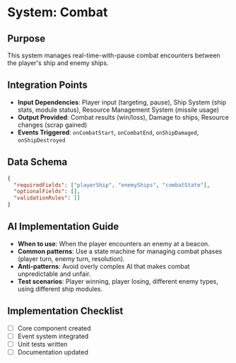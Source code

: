 # System: Combat
## Purpose
This system manages real-time-with-pause combat encounters between the player's ship and enemy ships.

## Integration Points
- **Input Dependencies**: Player input (targeting, pause), Ship System (ship stats, module status), Resource Management System (missile usage)
- **Output Provided**: Combat results (win/loss), Damage to ships, Resource changes (scrap gained)
- **Events Triggered**: `onCombatStart`, `onCombatEnd`, `onShipDamaged`, `onShipDestroyed`

## Data Schema
```json
{
  "requiredFields": ["playerShip", "enemyShips", "combatState"],
  "optionalFields": [],
  "validationRules": []
}
```

## AI Implementation Guide
- **When to use**: When the player encounters an enemy at a beacon.
- **Common patterns**: Use a state machine for managing combat phases (player turn, enemy turn, resolution).
- **Anti-patterns**: Avoid overly complex AI that makes combat unpredictable and unfair.
- **Test scenarios**: Player winning, player losing, different enemy types, using different ship modules.

## Implementation Checklist
- [ ] Core component created
- [ ] Event system integrated
- [ ] Unit tests written
- [ ] Documentation updated